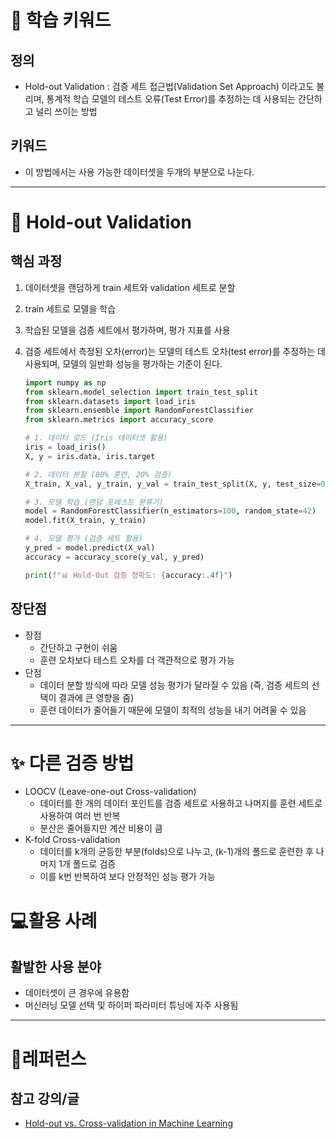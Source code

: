 # 🚀 학습 키워드

## 정의

- Hold-out Validation : 검증 세트 접근법(Validation Set Approach) 이라고도 불리며, 통계적 학습 모델의 테스트 오류(Test Error)를 추정하는 데 사용되는 간단하고 널리 쓰이는 방법

## 키워드

- 이 방법에서는 사용 가능한 데이터셋을 두개의 부분으로 나눈다.

---

# 📝 Hold-out Validation

## 핵심 과정

1. 데이터셋을 랜덤하게 train 세트와 validation 세트로 분할
2. train 세트로 모델을 학습
3. 학습된 모델을 검증 세트에서 평가하며, 평가 지표를 사용
4. 검증 세트에서 측정된 오차(error)는 모델의 테스트 오차(test error)를 추정하는 데 사용되며, 모델의 일반화 성능을 평가하는 기준이 된다.

   ```python
   import numpy as np
   from sklearn.model_selection import train_test_split
   from sklearn.datasets import load_iris
   from sklearn.ensemble import RandomForestClassifier
   from sklearn.metrics import accuracy_score

   # 1. 데이터 로드 (Iris 데이터셋 활용)
   iris = load_iris()
   X, y = iris.data, iris.target

   # 2. 데이터 분할 (80% 훈련, 20% 검증)
   X_train, X_val, y_train, y_val = train_test_split(X, y, test_size=0.2, random_state=42)

   # 3. 모델 학습 (랜덤 포레스트 분류기)
   model = RandomForestClassifier(n_estimators=100, random_state=42)
   model.fit(X_train, y_train)

   # 4. 모델 평가 (검증 세트 활용)
   y_pred = model.predict(X_val)
   accuracy = accuracy_score(y_val, y_pred)

   print(f"📊 Hold-Out 검증 정확도: {accuracy:.4f}")
   ```

## 장단점

- 장점
  - 간단하고 구현이 쉬움
  - 훈련 오차보다 테스트 오차를 더 객관적으로 평가 가능
- 단점
  - 데이터 분할 방식에 따라 모델 성능 평가가 달라질 수 있음 (즉, 검증 세트의 선택이 결과에 큰 영향을 줌)
  - 훈련 데이터가 줄어들기 때문에 모델이 최적의 성능을 내기 어려울 수 있음

---

# ✨ 다른 검증 방법

- LOOCV (Leave-one-out Cross-validation)
  - 데이터를 한 개의 데이터 포인트를 검증 세트로 사용하고 나머지를 훈련 세트로 사용하여 여러 번 반복
  - 분산은 줄어들지만 계산 비용이 큼
- K-fold Cross-validation
  - 데이터를 k개의 균등한 부분(folds)으로 나누고, (k-1)개의 폴드로 훈련한 후 나머지 1개 폴드로 검증
  - 이를 k번 반복하여 보다 안정적인 성능 평가 가능

# 💻활용 사례

## 활발한 사용 분야

- 데이터셋이 큰 경우에 유용함
- 머신러닝 모델 선택 및 하이퍼 파라미터 튜닝에 자주 사용됨

---

# 🔗레퍼런스

## 참고 강의/글

- [Hold-out vs. Cross-validation in Machine Learning](https://medium.com/@jaz1/holdout-vs-cross-validation-in-machine-learning-7637112d3f8f)
